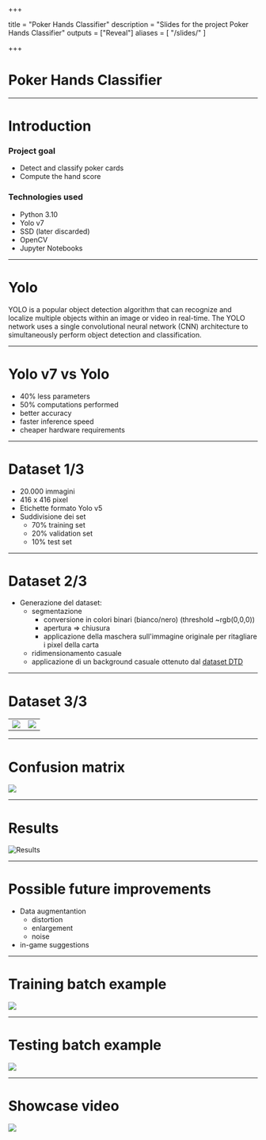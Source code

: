 +++

title = "Poker Hands Classifier"
description = "Slides for the project Poker Hands Classifier"
outputs = ["Reveal"]
aliases = [
    "/slides/"
]

+++

# Poker Hands Classifier

---

# Introduction

### Project goal

* Detect and classify poker cards
* Compute the hand score

### Technologies used

* Python 3.10
* Yolo v7
* SSD (later discarded)
* OpenCV
* Jupyter Notebooks

---

# Yolo

YOLO is a popular object detection algorithm that can recognize and localize multiple objects within an image or video in real-time. The YOLO network uses a single convolutional neural network (CNN) architecture to simultaneously perform object detection and classification.

---

# Yolo v7 vs Yolo

* 40% less parameters
* 50% computations performed
* better accuracy
* faster inference speed
* cheaper hardware requirements

---

# Dataset 1/3

* 20.000 immagini
* 416 x 416 pixel
* Etichette formato Yolo v5
* Suddivisione dei set
  * 70% training set
  * 20% validation set
  * 10% test set

---

# Dataset 2/3

* Generazione del dataset:
  * segmentazione
    * conversione in colori binari (bianco/nero) (threshold ~rgb(0,0,0))
    * apertura => chiusura
    * applicazione della maschera sull'immagine originale per ritagliare i pixel della carta
  * ridimensionamento casuale
  * applicazione di un background casuale ottenuto dal [dataset DTD](https://www.robots.ox.ac.uk/~vgg/data/dtd/)

---

# Dataset 3/3

<table>
    <tr>
        <td>
            <image src="https://i.imgur.com/j1fVZnB.jpg" width=¨50¨ max-h="50"/>
        </td>
        <td>
            <image src="https://i.imgur.com/v4AtJry.png" width=¨50¨ max-h="50"/>
        </td>
    </tr>
</table>

---

# Confusion matrix

![](https://i.imgur.com/AFpXWei.png)

---

# Results

![Results](https://i.imgur.com/w3EBRal.png)

---

# Possible future improvements

* Data augmentantion
  * distortion
  * enlargement
  * noise
* in-game suggestions

---

# Training batch example

![](https://i.imgur.com/mxVRWjS.jpg)

---

# Testing batch example

![](https://i.imgur.com/AKmmO8U.jpg)

---

# Showcase video

<a href="https://youtube.com/shorts/gLaihFNVr9E"><img src="demo.gif"/></a>
